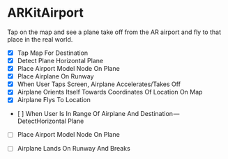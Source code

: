 # ARKitAirport

Tap on the map and see a plane take off from the AR airport and fly to that place in the real world. 


- [x] Tap Map For Destination
- [x] Detect Plane Horizontal Plane
- [x] Place Airport Model Node On Plane 
- [x] Place Airplane On Runway
- [x] When User Taps Screen, Airplane Accelerates/Takes Off
- [x] Airplane Orients Itself Towards Coordinates Of Location On Map 
- [x] Airplane Flys To Location
- [ ] When User Is In Range Of Airplane And Destination — DetectHorizontal Plane
- [ ] Place Airport Model Node On Plane
- [ ] Airplane Lands On Runway And Breaks





